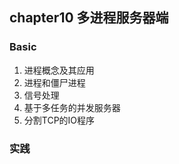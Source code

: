 ## chapter10 多进程服务器端

### Basic

1. 进程概念及其应用
2. 进程和僵尸进程
3. 信号处理
4. 基于多任务的并发服务器
5. 分割TCP的IO程序

### 实践